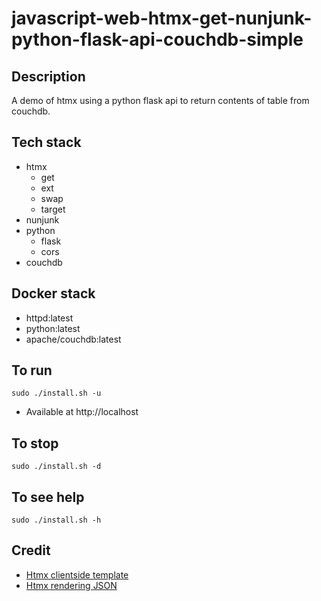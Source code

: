 # javascript-web-htmx-get-nunjunk-python-flask-api-couchdb-simple

## Description
A demo of htmx using a python flask
api to return contents of table from
couchdb.

## Tech stack
- htmx
    - get
    - ext
    - swap
    - target
- nunjunk
- python
    - flask
    - cors
- couchdb

## Docker stack
- httpd:latest
- python:latest
- apache/couchdb:latest

## To run
`sudo ./install.sh -u`
- Available at http://localhost

## To stop
`sudo ./install.sh -d`

## To see help
`sudo ./install.sh -h`

## Credit
- [Htmx clientside template](https://htmx.org/extensions/client-side-templates/)
- [Htmx rendering JSON](https://marcus-obst.de/blog/htmx-json-handling)